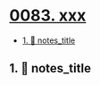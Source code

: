 # [0083. xxx](https://github.com/Tdahuyou/TNotes.nodejs/tree/main/notes/0083.%20xxx)

<!-- region:toc -->

- [1. 📒 notes_title](#1--notes_title)

<!-- endregion:toc -->

## 1. 📒 notes_title
